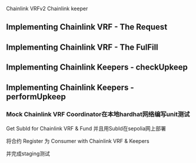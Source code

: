 Chainlink VRFv2
Chainlink keeper

## Implementing Chainlink VRF - The Request

## Implementing Chainlink VRF - The FulFill

## Implementing Chainlink Keepers - checkUpkeep

## Implementing Chainlink Keepers - performUpkeep

### Mock Chainlink VRF Coordinator在本地hardhat网络编写unit测试

Get SubId for Chainlink VRF & Fund 并且用SubId在sepolia网上部署

将合约 Register 为 Consumer with Chainlink VRF & Keepers

并完成staging测试
